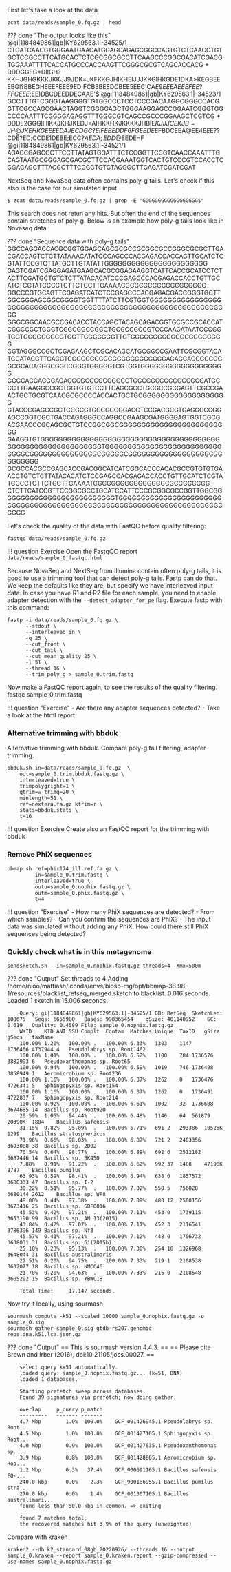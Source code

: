 First let's take a look at the data

    zcat data/reads/sample_0.fq.gz | head


??? done "The output looks like this"
        @gi|1184849861|gb|KY629563.1|-34525/1
        CTGATCAACGTGGGAATGAACATGGAGCAGAGCGGCCAGTGTCTCAACCTGTGCTCCGCCTTCATGCACTCTCGCGGCGCCTTCAAGCCCGGCGACATCGACGTGGAAATTTTCACCATGCCCACCAAGTTCGGGCGCGTCAGCACCACG
        +
        DDDGGEG*DIIGH?KKHJGHGKKKJKKJJ9JDK=JKFKKGJHIKHEIJJJKKGIHKGDE1DKA>KEGBEEEBGI?BBEGHEEEFEEE9ED;FCB3BEEDCBEE5EEC'CA$E9EEEAEEEFEE?FFCEEE;$EE)DBCDEEDDECAAE'$
        @gi|1184849861|gb|KY629563.1|-34523/1
        GCCTTTGTCGGGTAAGGGGTGTGGCCCTCCTCCCGACAAGGCGGGCCACGGTTCGCCAGCGAACTAGGTCGGGGAGCTGGGAAGGAGCCGGAATCGGGTGGCCCCAATTTCGGGGAGAGGTTTGGGCGTCAGCCGCCCGGAAGCTCGTCG
        +
        DDDE2GGGIIIIIKKJKHJKEDJ=AIHKKHKJKKKKJHBIE$KJJJCEKJB=JH@JKEHKGEEEEDAJECDGC?EIFEBEDDF6FGEEDEE$FBDCEEA@EE$4EE$E??CDE?ED;CCDE1DEBE;ECC$?$$AEDA;EDD@$EEDE=F
        @gi|1184849861|gb|KY629563.1|-34521/1
        AGACCGAGCCCTTCCTTATAGTGGATTTCTCCGGTTCCGTCAACCAAATTTGCAGTAATGCGGGAGCGACGCTTCCACGAAATGGTCACTGTCCCGTCCACCTCGGAGAGCTTTACGCTTTCCGGTGTGTAGGGCTTGAGATCGATCGAT

NextSeq and NovaSeq data often contains poly-g tails. Let's check if this also is the case for our simulated input

    $ zcat data/reads/sample_0.fq.gz | grep -E "GGGGGGGGGGGGGGGGGG$"

This search does not retun any hits. But often the end of the sequences contain stretches of poly-g. Below is an example how poly-g tails look like in Novaseq data.

??? done "Sequence data with poly-g tails"
        GGCCAGGACCACGCGGTGGAGCAGCGCGCCGCGGCGCCGGGCGCGCTTGACGACCAGTCTCTTATAAACATATCCCAGCCCACGAGACCACCAGTTGCATCTCGTATTCCGTCTTATGCTTGTATATTGGGGGGGGGGGGGGGGGGGGGGG
        GAGTCGATCGAGGAGATGAAGCACGCGGAGAAGGTCATTCACCGCATCCTCTACTTCGATGCTGTCTCTTATACACATCCCGAGCCCACGAGACCACCTGTTGCATCTCGTATGCCGTCTTCTGCTTGAAAAGGGGGGGGGGGGGGGGGGG
        GGCCCGTGCAGTTCGAGATCATCTCCGAGCCCACGAGACGACCGGGTGCTTGGCGGGAGCGGCGGGGTGGTTTTATCTTCGTGGTGGGGGGGGGGGGGGGGGGGGGGGGGGGGGGGGGGGGGGGGGGGGGGGGGGGGGGGGGGGGGGGGGG
        GGGCGGCAACGCCGACACCTACCAGCTACAGCAGACGGTGCGCCGCACCATCGGCCGCTGGGTCGGCGGCCGGCTGCGCCGCCGTCCCAAGATAATCCCGGTGGTGGGGGGGGGTGGTTGGGGGGGTTGTGGGGGGGGGGGGGGGGGGGGG
        GGTAGGGCCGCTCGAGAAGCTCGCACAGCATGCGGCCGAATTCGCGGTACATGCATACGTTGACGTCGGCGGGGGGGGGGGGGGGGGGAGAGCACCGGGGGGCGCACAGGGCGGCCGGGTGGGGGTCGTGGTGGGGGGGGGGGGGGGGGGG
        GGGGAGGAGGGAGACGCGCCCGCGGGCGTGCCCGCCGCCGCGGCGATGCCCTTGAAGGCCGCTGGTGTGTCCTTCAGCGCCTGCGCCGCGAGTTCGCCGAACTGCTGCGTCAACGCGCCCCACCACTGCTGCGGGGGGGGGGGGGGGGGGG
        GTACCCGAGCCGCTCCGCGTGCCGCCGGACCTCCGACGCGTGAGGCCCGGAGCCGGTCGCTGACCAGAGGGCCAGGCCGAAGCGATGGGGAGTGGTCGCGACGAACCCGCAGCGCTGTCCGGCGGCGGGGGGGGGGGGGGGGGGGGGGGGG
        GAAGGTGTGGGGGGGGGGGGGGGGGGGGGGGGGGGGGGGGGGGGGGGGGGGGGGGGGGGGGGGGGGGGGTGGGGGGGGGGGGGGGGGGGGGGGGGGGGGGCGGGGGGGGGGGGGGGCGGGGGCGGGGGGGGGGGGGGGGGGGGGGGGGGGG
        GCGCCACGCCGAGCACCGACGGCATCATCGGCACCCACACGCCGTGTGTGAACCTGTCTCTTATACACATCTCCGAGCCACGAGACCACCTGTTGCATCTCGTATGCCGTCTTCTGCTTGAAAATGGGGGGGGGGGGGGGGGGGGGGGGGG
        CTCTTCATCCGTTCCGGCGCCTGCATCCATTCCCGCGGCGCCGGTTGGCGGGGGGGGGGGGGGGGGGGGGGGGGGTGGGGGGGGGGGGGGGGGGGGGGGGGGGGGGGGGGGGGGGGGGGGGGGGGGGGGGGGGGGGGGGGGGGGGGGGGGG


Let's check the quality of the data with FastQC before quality filtering:

    fastqc data/reads/sample_0.fq.gz

!!! question Exercise
    Open the FastqQC report `data/reads/sample_0_fastqc.html`

Because NovaSeq and NextSeq from Illumina contain often poly-g tails, it is good to use a trimming tool that can detect poly-g tails. Fastp can do that. We keep the defaults like they are, but specify we have interleaved input data. In case you have R1 and R2 file for each sample, you need to enable adapter detection with the `--detect_adapter_for_pe` flag. Execute fastp with this command:

    fastp -i data/reads/sample_0.fq.gz \
          --stdout \
          --interleaved_in \
          -q 25 \
          --cut_front \
          --cut_tail \
          --cut_mean_quality 25 \
          -l 51 \
          --thread 16 \
          --trim_poly_g > sample_0.trim.fastq

Now make a FastQC report again, to see the results of the quality filtering.
    fastqc sample_0.trim.fastq

!!! question "Exercise" 
    - Are there any adapter sequences detected?
    - Take a look at the html report

### Alternative trimming with bbduk

Alternative trimming with bbduk. Compare poly-g tail filtering, adapter trimming.

    bbduk.sh in=data/reads/sample_0.fq.gz  \
        out=sample_0.trim.bbduk.fastq.gz \
        interleaved=true \
        trimpolygright=1 \
        qtrim=w trimq=20 \
        minlength=51 \
        ref=nextera.fa.gz ktrim=r \
        stats=bbduk.stats \
        t=16

!!! question Exercise
    Create also an FastQC report for the trimming with bbduk 

### Remove PhiX sequences

    bbmap.sh ref=phix174_ill.ref.fa.gz \
             in=sample_0.trim.fastq \
             interleaved=true \
             outu=sample_0.nophix.fastq.gz \
             outm=sample_0.phix.fastq.gz \
             t=4


!!! question "Exercise" 
    - How many PhiX sequences are detected?
    - From which samples?
    - Can you confirm the sequences are PhiX?
    - The input data was simulated without adding any PhiX. How could there still PhiX sequences being detected?

### Quickly check what is in this metagenome

    sendsketch.sh --in=sample_0.nophix.fastq.gz threads=4 -Xmx=500m

??? done "Output"
        Set threads to 4
        Adding /home/nioo/mattiash/.conda/envs/biosb-mg/opt/bbmap-38.98-1/resources/blacklist_refseq_merged.sketch to blacklist.
        0.016 seconds.
        Loaded 1 sketch in 15.006 seconds.

        Query: gi|1184849861|gb|KY629563.1|-34525/1	DB: RefSeq	SketchLen: 108675	Seqs: 6655980 	Bases: 998365454	gSize: 401140952	GC: 0.619	Quality: 0.4589	File: sample_0.nophix.fastq.gz
        WKID	KID	ANI	SSU	Complt	Contam	Matches	Unique	TaxID	gSize	gSeqs	taxName
        100.00%	1.20%	100.00%	.	100.00%	6.33%	1303	1147	1736466	4737944	4	Pseudolabrys sp. Root1462
        100.00%	1.01%	100.00%	.	100.00%	6.52%	1100	784	1736576	3882993	6	Pseudoxanthomonas sp. Root65
        100.00%	0.94%	100.00%	.	100.00%	6.59%	1019	746	1736498	3858949	1	Aeromicrobium sp. Root236
        100.00%	1.16%	100.00%	.	100.00%	6.37%	1262	0	1736476	4726341	5	Sphingopyxis sp. Root154
        100.00%	1.16%	100.00%	.	100.00%	6.37%	1262	0	1736491	4722837	7	Sphingopyxis sp. Root214
        100.00%	0.92%	100.00%	.	100.00%	6.61%	1002	32	1736608	3674685	14	Bacillus sp. Root920
        20.59%	1.05%	94.44%	.	100.00%	6.48%	1146	64	561879	20390K	1884	Bacillus safensis
        31.15%	0.82%	95.89%	.	100.00%	6.71%	891	2	293386	10528K	1299	Bacillus stratosphericus
        71.96%	0.66%	98.83%	.	100.00%	6.87%	721	2	2483356	3693088	38	Bacillus sp. 2D02
        70.54%	0.64%	98.77%	.	100.00%	6.89%	692	0	2512182	3687446	14	Bacillus sp. BK450
        7.88%	0.91%	91.22%	.	100.00%	6.62%	992	37	1408	47190K	8787	Bacillus pumilus
        63.93%	0.59%	98.41%	.	100.00%	6.94%	638	0	1857572	3680333	47	Bacillus sp. I-2
        30.22%	0.51%	95.77%	.	100.00%	7.02%	550	5	756828	6680144	2612	Bacillus sp. WP8
        48.00%	0.44%	97.38%	.	100.00%	7.09%	480	12	2500156	3673416	25	Bacillus sp. SDF0016
        45.53%	0.42%	97.21%	.	100.00%	7.11%	453	0	1739115	3653190	99	Bacillus sp. AM 13(2015)
        43.84%	0.42%	97.07%	.	100.00%	7.11%	452	3	2116541	3786396	149	Bacillus sp. Nf3
        45.57%	0.41%	97.21%	.	100.00%	7.12%	448	0	1706732	3638031	31	Bacillus sp. G1(2015b)
        25.10%	0.23%	95.13%	.	100.00%	7.30%	254	10	1326968	3648044	31	Bacillus australimaris
        22.51%	0.20%	94.75%	.	100.00%	7.33%	219	1	2108538	3632077	18	Bacillus sp. NMCC46
        21.70%	0.20%	94.63%	.	100.00%	7.33%	215	0	2108548	3605292	15	Bacillus sp. YBWC18

        Total Time: 	17.147 seconds.

Now try it locally, using sourmash

    sourmash compute -k51 --scaled 10000 sample_0.nophix.fastq.gz -o sample_0.sig
    sourmash gather sample_0.sig gtdb-rs207.genomic-reps.dna.k51.lca.json.gz



??? done "Output"
        == This is sourmash version 4.4.3. ==
        == Please cite Brown and Irber (2016), doi:10.21105/joss.00027. ==

        select query k=51 automatically.
        loaded query: sample_0.nophix.fastq.gz... (k=51, DNA)
        loaded 1 databases.

        Starting prefetch sweep across databases.
        Found 39 signatures via prefetch; now doing gather.

        overlap     p_query p_match
        ---------   ------- -------
        4.7 Mbp        1.0%  100.0%    GCF_001426945.1 Pseudolabrys sp. Root...
        4.5 Mbp        1.0%  100.0%    GCF_001427105.1 Sphingopyxis sp. Root...
        4.0 Mbp        0.9%  100.0%    GCF_001427635.1 Pseudoxanthomonas sp....
        3.9 Mbp        0.8%  100.0%    GCF_001428805.1 Aeromicrobium sp. Roo...
        1.2 Mbp        0.3%   37.4%    GCF_000691165.1 Bacillus safensis FO-...
        240.0 kbp      0.0%    2.3%    GCF_900186955.1 Bacillus pumilus stra...
        270.0 kbp      0.0%    1.4%    GCF_001307105.1 Bacillus australimari...
        found less than 50.0 kbp in common. => exiting

        found 7 matches total;
        the recovered matches hit 3.9% of the query (unweighted)


Compare with kraken

    kraken2 --db k2_standard_08gb_20220926/ --threads 16 --output sample_0.kraken --report sample_0.kraken.report --gzip-compressed --use-names sample_0.nophix.fastq.gz
